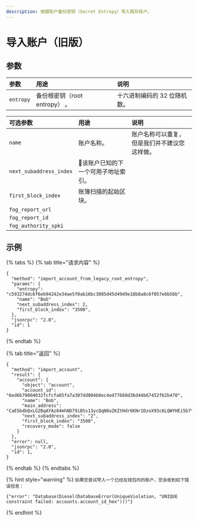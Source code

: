 ```yaml
---
description: 根据账户备份密钥（Secret Entropy）导入既存账户。
---
```


# 导入账户（旧版）

## 参数

| 参数 | 用途 | 说明 |
| :--- | :--- | :--- |
| `entropy` | 备份根密钥（root entropy） 。 | 十六进制编码的 32 位随机数。 |

| 可选参数 | 用途 | 说明 |
| :--- | :--- | :--- |
| `name` | 账户名称。 | 账户名称可以重复，但是我们并不建议您这样做。 |
| `next_subaddress_index` | 该账户已知的下一个可用子地址索引。  |  |
| `first_block_index` | 账簿扫描的起始区块。 |  |
| `fog_report_url` |  |  |
| `fog_report_id` |  |  |
| `fog_authority_spki` |  |  |

## 示例

{% tabs %}
{% tab title="请求内容" %}
```text
{
  "method": "import_account_from_legacy_root_entropy",
  "params": {
    "entropy": "c593274dc6f6eb94242e34ae5f0ab16bc3085d45d49d9e18b8a8c6f057e6b56b",
    "name": "Bob"
    "next_subaddress_index": 2,
    "first_block_index": "3500",
  },
  "jsonrpc": "2.0",
  "id": 1
}
```
{% endtab %}

{% tab title="返回" %}
```text
{
  "method": "import_account",
  "result": {
    "account": {
      "object": "account",
      "account_id": "6ed6b79004032fcfcfa65fa7a307dd004b8ec4ed77660d36d44b67452f62b470",
      "name": "Bob",
      "main_address": "CaE5bdbQxLG2BqAYAz84mhND79iBSs13ycQqN8oZKZtHdr6KNr1DzoX93c6LQWYHEi5b7YLiJXcTRzqhDFB563Kr1uxD6iwERFbw7KLWA6",
      "next_subaddress_index": "2",
      "first_block_index": "3500",
      "recovery_mode": false
    }
  },
  "error": null,
  "jsonrpc": "2.0",
  "id": 1,
}
```
{% endtab %}
{% endtabs %}

{% hint style="warning" %}
`如果您尝试导入一个已经在钱包内的账户，您会收到如下错误信息：`

```text
{"error": "Database(Diesel(DatabaseError(UniqueViolation, "UNIQUE constraint failed: accounts.account_id_hex")))"}
```
{% endhint %}

